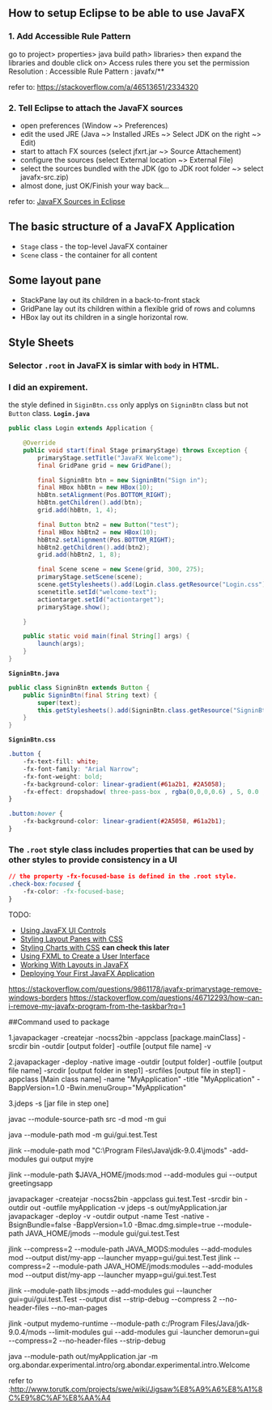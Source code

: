 ## How to setup Eclipse to be able to use JavaFX
### 1. Add Accessible Rule Pattern
go to project> properties> java build path> libraries> then expand the libraries and double click on> Access rules there you set the permission Resolution : Accessible Rule Pattern : javafx/**

refer to: https://stackoverflow.com/a/46513651/2334320

### 2. Tell Eclipse to attach the JavaFX sources
+ open preferences (Window ~> Preferences)
+ edit the used JRE (Java ~> Installed JREs ~> Select JDK on the right ~> Edit)
+ start to attach FX sources (select jfxrt.jar ~> Source Attachement)
+ configure the sources (select External location ~> External File)
+ select the sources bundled with the JDK (go to JDK root folder ~> select javafx-src.zip)
+ almost done, just OK/Finish your way back…

refer to: [JavaFX Sources in Eclipse](https://blog.codefx.org/tools/javafx-sources-in-eclipse/)

## The basic structure of a JavaFX Application
- `Stage` class - the top-level JavaFX container
- `Scene` class - the container for all content

## Some layout pane
- StackPane
   lay out its children in a back-to-front stack
- GridPane
   lay out its children within a flexible grid of rows and columns
- HBox
   lay out its children in a single horizontal row.
   
## Style Sheets
### Selector `.root` in JavaFX is simlar with `body` in HTML.

### I did an expirement.
the style defined in `SiginBtn.css` only applys on `SigninBtn` class but not `Button` class.
**`Login.java`**
```java
public class Login extends Application {

	@Override
	public void start(final Stage primaryStage) throws Exception {
		primaryStage.setTitle("JavaFX Welcome");
		final GridPane grid = new GridPane();

		final SigninBtn btn = new SigninBtn("Sign in");
		final HBox hbBtn = new HBox(10);
		hbBtn.setAlignment(Pos.BOTTOM_RIGHT);
		hbBtn.getChildren().add(btn);
		grid.add(hbBtn, 1, 4);

		final Button btn2 = new Button("test");
		final HBox hbBtn2 = new HBox(10);
		hbBtn2.setAlignment(Pos.BOTTOM_RIGHT);
		hbBtn2.getChildren().add(btn2);
		grid.add(hbBtn2, 1, 8);

		final Scene scene = new Scene(grid, 300, 275);
		primaryStage.setScene(scene);
		scene.getStylesheets().add(Login.class.getResource("Login.css").toExternalForm());
		scenetitle.setId("welcome-text");
		actiontarget.setId("actiontarget");
		primaryStage.show();

	}

	public static void main(final String[] args) {
		launch(args);
	}
}
```
**`SigninBtn.java`**
```java
public class SigninBtn extends Button {
	public SigninBtn(final String text) {
		super(text);
		this.getStylesheets().add(SigninBtn.class.getResource("SigninBtn.css").toExternalForm());
	}
}
```
**`SigninBtn.css`**
```css
.button {
    -fx-text-fill: white;
    -fx-font-family: "Arial Narrow";
    -fx-font-weight: bold;
    -fx-background-color: linear-gradient(#61a2b1, #2A5058);
    -fx-effect: dropshadow( three-pass-box , rgba(0,0,0,0.6) , 5, 0.0 , 0 , 1 );
}

.button:hover {
    -fx-background-color: linear-gradient(#2A5058, #61a2b1);
}
```

### The `.root` style class includes properties that can be used by other styles to provide consistency in a UI

```css
// the property -fx-focused-base is defined in the .root style. 
.check-box:focused {
    -fx-color: -fx-focused-base;
}
```

TODO:
+ [Using JavaFX UI Controls](https://docs.oracle.com/javafx/2/ui_controls/jfxpub-ui_controls.htm)
+ [Styling Layout Panes with CSS](https://docs.oracle.com/javafx/2/layout/style_css.htm)
+ [Styling Charts with CSS](https://docs.oracle.com/javafx/2/charts/css-styles.htm) **can check this later**
+ [Using FXML to Create a User Interface](https://docs.oracle.com/javafx/2/get_started/fxml_tutorial.htm#CIHHGHJJ)
+ [Working With Layouts in JavaFX](https://docs.oracle.com/javafx/2/layout/jfxpub-layout.htm)
+ [Deploying Your First JavaFX Application](https://docs.oracle.com/javafx/2/get_started/basic_deployment.htm#BABIDHGA)

https://stackoverflow.com/questions/9861178/javafx-primarystage-remove-windows-borders
https://stackoverflow.com/questions/46712293/how-can-i-remove-my-javafx-program-from-the-taskbar?rq=1

##Command used to package

1.javapackager -createjar -nocss2bin -appclass [package.mainClass] -srcdir bin -outdir [output folder] -outfile [output file name] -v

2.javapackager -deploy -native image -outdir [output folder] -outfile [output file name] -srcdir [output folder in step1] -srcfiles [output file in step1] -appclass [Main class name] -name "MyApplication" -title "MyApplication" -BappVersion=1.0 -Bwin.menuGroup="MyApplication"

3.jdeps -s [jar file in step one]

javac --module-source-path src -d mod -m gui

java --module-path mod -m gui/gui.test.Test

jlink --module-path mod "C:\Program Files\Java\jdk-9.0.4\jmods" -add-modules gui output myjre

jlink --module-path $JAVA_HOME/jmods:mod --add-modules gui --output greetingsapp


javapackager -createjar -nocss2bin -appclass gui.test.Test -srcdir bin -outdir out -outfile myApplication -v
jdeps -s out/myApplication.jar
javapackager -deploy -v -outdir output -name Test -native -BsignBundle=false -BappVersion=1.0 -Bmac.dmg.simple=true --module-path JAVA_HOME/jmods --module gui/gui.test.Test



jlink --compress=2 --module-path JAVA_MODS:modules --add-modules mod --output dist/my-app --launcher myapp=gui/gui.test.Test 
jlink --compress=2 --module-path JAVA_HOME/jmods:modules --add-modules mod --output dist/my-app --launcher myapp=gui/gui.test.Test

jlink --module-path libs:jmods --add-modules gui --launcher gui=gui/gui.test.Test --output dist --strip-debug --compress 2 --no-header-files --no-man-pages


jlink -output mydemo-runtime --module-path c:/Program Files/Java/jdk-9.0.4/mods --limit-modules gui --add-modules gui -launcher demorun=gui --compress=2 --no-header-files --strip-debug


java --module-path out/myApplication.jar -m org.abondar.experimental.intro/org.abondar.experimental.intro.Welcome

refer to :http://www.torutk.com/projects/swe/wiki/Jigsaw%E8%A9%A6%E8%A1%8C%E9%8C%AF%E8%AA%A4
